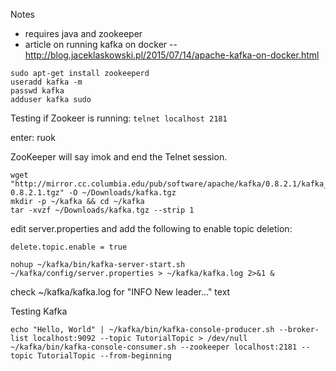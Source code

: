 Notes

- requires java and zookeeper
- article on running kafka on docker -- http://blog.jaceklaskowski.pl/2015/07/14/apache-kafka-on-docker.html

```
sudo apt-get install zookeeperd
useradd kafka -m
passwd kafka
adduser kafka sudo
```

Testing if Zookeer is running: `telnet localhost 2181`

enter: ruok

ZooKeeper will say imok and end the Telnet session.

```
wget "http://mirror.cc.columbia.edu/pub/software/apache/kafka/0.8.2.1/kafka_2.11-0.8.2.1.tgz" -O ~/Downloads/kafka.tgz
mkdir -p ~/kafka && cd ~/kafka
tar -xvzf ~/Downloads/kafka.tgz --strip 1
```

edit server.properties and add the following to enable topic deletion:

```
delete.topic.enable = true
```

```
nohup ~/kafka/bin/kafka-server-start.sh ~/kafka/config/server.properties > ~/kafka/kafka.log 2>&1 &
```

check ~/kafka/kafka.log for "INFO New leader..." text

Testing Kafka

```
echo "Hello, World" | ~/kafka/bin/kafka-console-producer.sh --broker-list localhost:9092 --topic TutorialTopic > /dev/null
~/kafka/bin/kafka-console-consumer.sh --zookeeper localhost:2181 --topic TutorialTopic --from-beginning
```
